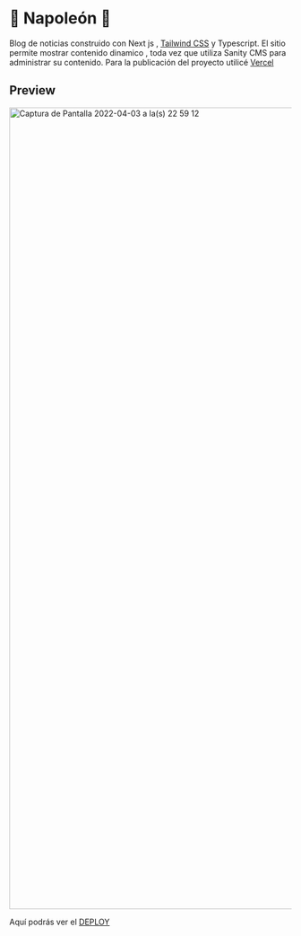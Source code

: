 # 🐔 Napoleón 🐔

Blog de noticias construido con Next js , [Tailwind CSS](https://tailwindcss.com/) y Typescript. El sitio permite mostrar contenido dinamico , toda vez que utiliza Sanity CMS para administrar su contenido.
Para la publicación del proyecto utilicé [Vercel](https://vercel.com/new?utm_source=github&utm_medium=readme&utm_campaign=next-example)


## Preview
<img width="1428" alt="Captura de Pantalla 2022-04-03 a la(s) 22 59 12" src="https://user-images.githubusercontent.com/70720945/161462638-4cf8c82d-8e22-43e1-92d2-df48ed6daa69.png">


Aquí podrás ver el [DEPLOY](https://napoleon-delta.vercel.app)


